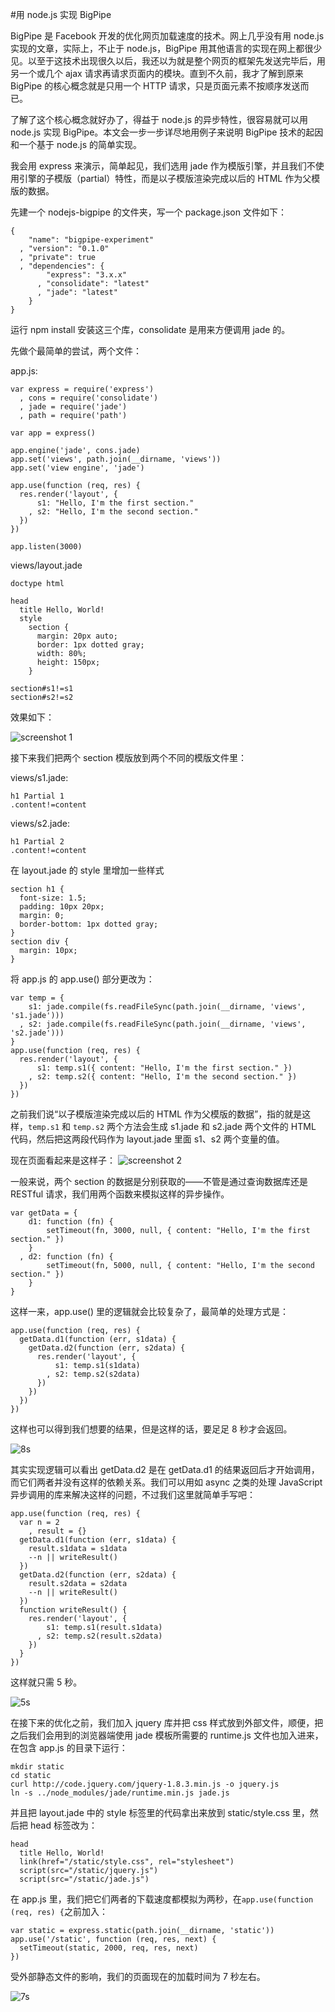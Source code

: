 #用 node.js 实现 BigPipe

BigPipe 是 Facebook 开发的优化网页加载速度的技术。网上几乎没有用 node.js 实现的文章，实际上，不止于 node.js，BigPipe 用其他语言的实现在网上都很少见。以至于这技术出现很久以后，我还以为就是整个网页的框架先发送完毕后，用另一个或几个 ajax 请求再请求页面内的模块。直到不久前，我才了解到原来 BigPipe 的核心概念就是只用一个 HTTP 请求，只是页面元素不按顺序发送而已。

了解了这个核心概念就好办了，得益于 node.js 的异步特性，很容易就可以用 node.js 实现 BigPipe。本文会一步一步详尽地用例子来说明 BigPipe 技术的起因和一个基于 node.js 的简单实现。

我会用 express 来演示，简单起见，我们选用 jade 作为模版引擎，并且我们不使用引擎的子模版（partial）特性，而是以子模版渲染完成以后的 HTML 作为父模版的数据。

先建一个 nodejs-bigpipe 的文件夹，写一个 package.json 文件如下：

    {
        "name": "bigpipe-experiment"
      , "version": "0.1.0"
      , "private": true
      , "dependencies": {
            "express": "3.x.x"
          , "consolidate": "latest"
          , "jade": "latest"
        }
    }

运行 npm install 安装这三个库，consolidate 是用来方便调用 jade 的。

先做个最简单的尝试，两个文件：

app.js:

    var express = require('express')
      , cons = require('consolidate')
      , jade = require('jade')
      , path = require('path')

    var app = express()

    app.engine('jade', cons.jade)
    app.set('views', path.join(__dirname, 'views'))
    app.set('view engine', 'jade')

    app.use(function (req, res) {
      res.render('layout', {
          s1: "Hello, I'm the first section."
        , s2: "Hello, I'm the second section."
      })
    })

    app.listen(3000)

views/layout.jade

    doctype html

    head
      title Hello, World!
      style
        section {
          margin: 20px auto;
          border: 1px dotted gray;
          width: 80%;
          height: 150px;
        }

    section#s1!=s1
    section#s2!=s2

效果如下：

![screenshot 1](https://gist.github.com/raw/c5383ff669fdbdef7e0d/6817128ff3fac863d455032f4bb2b163d9a722b3/screenshot/1.png)

接下来我们把两个 section 模版放到两个不同的模版文件里：

views/s1.jade:

    h1 Partial 1
    .content!=content

views/s2.jade:

    h1 Partial 2
    .content!=content

在 layout.jade 的 style 里增加一些样式

    section h1 {
      font-size: 1.5;
      padding: 10px 20px;
      margin: 0;
      border-bottom: 1px dotted gray;
    }
    section div {
      margin: 10px;
    }

将 app.js 的 app.use() 部分更改为：

    var temp = {
        s1: jade.compile(fs.readFileSync(path.join(__dirname, 'views', 's1.jade')))
      , s2: jade.compile(fs.readFileSync(path.join(__dirname, 'views', 's2.jade')))
    }
    app.use(function (req, res) {
      res.render('layout', {
          s1: temp.s1({ content: "Hello, I'm the first section." })
        , s2: temp.s2({ content: "Hello, I'm the second section." })
      })
    })

之前我们说“以子模版渲染完成以后的 HTML 作为父模版的数据”，指的就是这样，`temp.s1` 和 `temp.s2` 两个方法会生成 s1.jade 和 s2.jade 两个文件的 HTML 代码，然后把这两段代码作为 layout.jade 里面 s1、s2 两个变量的值。

现在页面看起来是这样子：
![screenshot 2](https://gist.github.com/raw/c5383ff669fdbdef7e0d/9f386f6c5982240e720885e8b363d99f10c0fd06/screenshot/2.png)

一般来说，两个 section 的数据是分别获取的——不管是通过查询数据库还是 RESTful 请求，我们用两个函数来模拟这样的异步操作。

    var getData = {
        d1: function (fn) {
            setTimeout(fn, 3000, null, { content: "Hello, I'm the first section." })
        }
      , d2: function (fn) {
            setTimeout(fn, 5000, null, { content: "Hello, I'm the second section." })
        }
    }

这样一来，app.use() 里的逻辑就会比较复杂了，最简单的处理方式是：

    app.use(function (req, res) {
      getData.d1(function (err, s1data) {
        getData.d2(function (err, s2data) {
          res.render('layout', {
              s1: temp.s1(s1data)
            , s2: temp.s2(s2data)
          })
        })
      })
    })

这样也可以得到我们想要的结果，但是这样的话，要足足 8 秒才会返回。

![8s](https://gist.github.com/raw/c5383ff669fdbdef7e0d/f303873e7caecb711a39391c9337095ee2e0c1a7/screenshot/4.png)

其实实现逻辑可以看出 getData.d2 是在 getData.d1 的结果返回后才开始调用，而它们两者并没有这样的依赖关系。我们可以用如 async 之类的处理 JavaScript 异步调用的库来解决这样的问题，不过我们这里就简单手写吧：

    app.use(function (req, res) {
      var n = 2
        , result = {}
      getData.d1(function (err, s1data) {
        result.s1data = s1data
        --n || writeResult()
      })
      getData.d2(function (err, s2data) {
        result.s2data = s2data
        --n || writeResult()
      })
      function writeResult() {
        res.render('layout', {
            s1: temp.s1(result.s1data)
          , s2: temp.s2(result.s2data)
        })
      }
    })

这样就只需 5 秒。

![5s](https://gist.github.com/raw/c5383ff669fdbdef7e0d/98d2b87107354f5d2e837b0c618387b5257934e9/screenshot/3.png)

在接下来的优化之前，我们加入 jquery 库并把 css 样式放到外部文件，顺便，把之后我们会用到的浏览器端使用 jade 模板所需要的 runtime.js 文件也加入进来，在包含 app.js 的目录下运行：

    mkdir static
    cd static
    curl http://code.jquery.com/jquery-1.8.3.min.js -o jquery.js
    ln -s ../node_modules/jade/runtime.min.js jade.js

并且把 layout.jade 中的 style 标签里的代码拿出来放到 static/style.css 里，然后把 head 标签改为：

    head
      title Hello, World!
      link(href="/static/style.css", rel="stylesheet")
      script(src="/static/jquery.js")
      script(src="/static/jade.js")

在 app.js 里，我们把它们两者的下载速度都模拟为两秒，在`app.use(function (req, res) {`之前加入：

    var static = express.static(path.join(__dirname, 'static'))
    app.use('/static', function (req, res, next) {
      setTimeout(static, 2000, req, res, next)
    })

受外部静态文件的影响，我们的页面现在的加载时间为 7 秒左右。

![7s](https://gist.github.com/raw/c5383ff669fdbdef7e0d/bb38a3a421259f9120d893ac9cc9458947af0f0b/screenshot/6.png)
